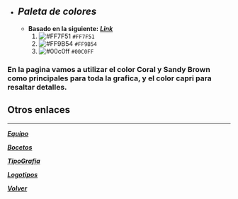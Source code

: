 + ## _Paleta de colores_
    - __Basado en la siguiente:__ [___Link___](https://coolors.co/ff7f51-ff9b54-00c0ff)
        1. ![#FF7F51](https://via.placeholder.com/15/FF7F51/000000?text=+) `#FF7F51`
        2. ![#FF9B54](https://via.placeholder.com/15/FF9B54/000000?text=+) `#FF9B54`
        3. ![#00c0ff](https://via.placeholder.com/15/00c0ff/000000?text=+) `#00C0FF`
        
### En la pagina vamos a utilizar el color Coral y Sandy Brown como principales para toda la grafica, y el color capri para resaltar detalles.



## __Otros enlaces__
___
        
        

[***Equipo***](https://github.com/jerebustos/Grupo-7-FullHouse/blob/master/Equipo.md)

[***Bocetos***](bocetos.md)

[***TipoGrafia***](tipografia.md)

[***Logotipos***](Logotipos/Logotipos.md)

[***Volver***](https://github.com/jerebustos/Grupo-7-FullHouse)

   
  

